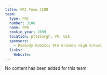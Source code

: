 ```yaml
---
title: FRC Team 3108
team:
  type: FRC
  number: 3108
  name: PR9
  rookie_year: 2009
  location: pttsburgh, PA, USA
  sponsors:
    - Peabody Robotcs 9th Graders High School
  links:
    Website: 
---
```

No content has been added for this team